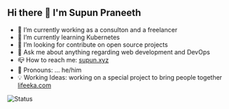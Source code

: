 ## Hi there 👋 I'm Supun Praneeth

- 🔭 I’m currently working as a consulton and a freelancer
- 🌱 I’m currently learning Kubernetes
- 💃 I’m looking for contribute on open source projects
- 💬 Ask me about anything regarding web development and DevOps
- 📪 How to reach me: [supun.xyz](https://supun.xyz/)
- 🦮 Pronouns: ... he/him
- 💡 Working Ideas: working on a special project to bring people together [lifeeka.com](https://lifeeka.com/)

 

![Status](https://github-readme-stats.vercel.app/api?username=spmsupun&show_icons=true&count_private=true)





